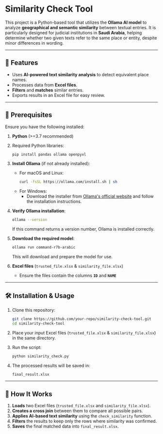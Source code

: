 # Similarity Check Tool

This project is a Python-based tool that utilizes the **Ollama AI model** to analyze **geographical and semantic similarity** between textual entries. It is particularly designed for judicial institutions in **Saudi Arabia**, helping determine whether two given texts refer to the same place or entity, despite minor differences in wording.

---

## 📌 Features

- Uses **AI-powered text similarity analysis** to detect equivalent place names.
- Processes data from **Excel files**.
- **Filters** and **matches** similar entries.
- Exports results in an Excel file for easy review.

---

## 🚀 Prerequisites

Ensure you have the following installed:

1. **Python** (>=3.7 recommended)

2. Required Python libraries:

   ```sh
   pip install pandas ollama openpyxl
   ```

3. **Install Ollama** (if not already installed):
   - For macOS and Linux:
     ```sh
     curl -fsSL https://ollama.com/install.sh | sh
     ```
   - For Windows:
     - Download the installer from [Ollama's official website](https://ollama.com) and follow the installation instructions.

4. **Verify Ollama installation**:
   ```sh
   ollama --version
   ```
   If this command returns a version number, Ollama is installed correctly.

5. **Download the required model**:
   ```sh
   ollama run command-r7b-arabic
   ```
   This will download and prepare the model for use.

6. **Excel files** (`trusted_file.xlsx` & `similarity_file.xlsx`)
   - Ensure the files contain the columns **`ID`** and **`NAME`**

---

## 🛠️ Installation & Usage

1. Clone this repository:

   ```sh
   git clone https://github.com/your-repo/similarity-check-tool.git
   cd similarity-check-tool
   ```

2. Place your input Excel files (`trusted_file.xlsx` & `similarity_file.xlsx`) in the same directory.

3. Run the script:

   ```sh
   python similarity_check.py
   ```

4. The processed results will be saved in:

   ```sh
   final_result.xlsx
   ```

---

## 🔹 How It Works

1. **Loads** two Excel files (`trusted_file.xlsx` and `similarity_file.xlsx`).
2. **Creates a cross join** between them to compare all possible pairs.
3. **Applies AI-based text similarity** using the `check_similarity` function.
4. **Filters** the results to keep only the rows where similarity was confirmed.
5. **Saves** the final matched data into `final_result.xlsx`.
